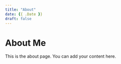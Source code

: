 ```yaml
---
title: "About"
date: {{ .Date }}
draft: false
---
```


# About Me

This is the about page. You can add your content here.
